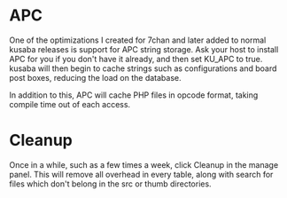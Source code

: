 # APC #

One of the optimizations I created for 7chan and later added to normal kusaba releases is support for APC string storage.  Ask your host to install APC for you if you don't have it already, and then set KU\_APC to true.  kusaba will then begin to cache strings such as configurations and board post boxes, reducing the load on the database.

In addition to this, APC will cache PHP files in opcode format, taking compile time out of each access.


# Cleanup #

Once in a while, such as a few times a week, click Cleanup in the manage panel.  This will remove all overhead in every table, along with search for files which don't belong in the src or thumb directories.